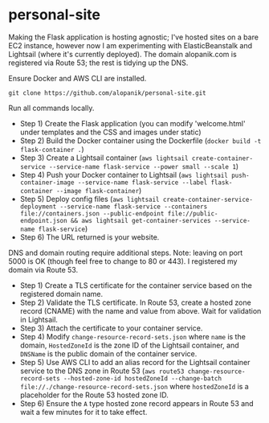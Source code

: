 # personal-site

Making the Flask application is hosting agnostic; I've hosted sites on a bare EC2 instance, however now I am experimenting with ElasticBeanstalk and Lightsail (where it's currently deployed). The domain alopanik.com is registered via Route 53; the rest is tidying up the DNS.

Ensure Docker and AWS CLI are installed.

```git clone https://github.com/alopanik/personal-site.git```

Run all commands locally.

- Step 1) Create the Flask application (you can modify 'welcome.html' under templates and the CSS and images under static)
- Step 2) Build the Docker container using the Dockerfile (```docker build -t flask-container .```)
- Step 3) Create a Lightsail container (```aws lightsail create-container-service --service-name flask-service --power small --scale 1```)
- Step 4) Push your Docker container to Lightsail (```aws lightsail push-container-image --service-name flask-service --label flask-container --image flask-container```)
- Step 5) Deploy config files (```aws lightsail create-container-service-deployment --service-name flask-service --containers file://containers.json --public-endpoint file://public-endpoint.json && aws lightsail get-container-services --service-name flask-service```)
- Step 6) The URL returned is your website.

DNS and domain routing require additional steps. Note: leaving on port 5000 is OK (though feel free to change to 80 or 443). I registered my domain via Route 53.
- Step 1) Create a TLS certificate for the container service based on the registered domain name.
- Step 2) Validate the TLS certificate. In Route 53, create a hosted zone record (CNAME) with the name and value from above. Wait for validation in Lightsail.
- Step 3) Attach the certificate to your container service.
- Step 4) Modify ```change-resource-record-sets.json``` where ```name``` is the domain, ```HostedZoneId``` is the zone ID of the Lightsail container, and ```DNSName``` is the public domain of the container service. 
- Step 5) Use AWS CLI to add an alias record for the Lightsail container service to the DNS zone in Route 53 (```aws route53 change-resource-record-sets --hosted-zone-id hostedZoneId --change-batch file://./change-resource-record-sets.json``` where ```hostedZoneId``` is a placeholder for the Route 53 hosted zone ID. 
- Step 6) Ensure the ```A``` type hosted zone record appears in Route 53 and wait a few minutes for it to take effect.
